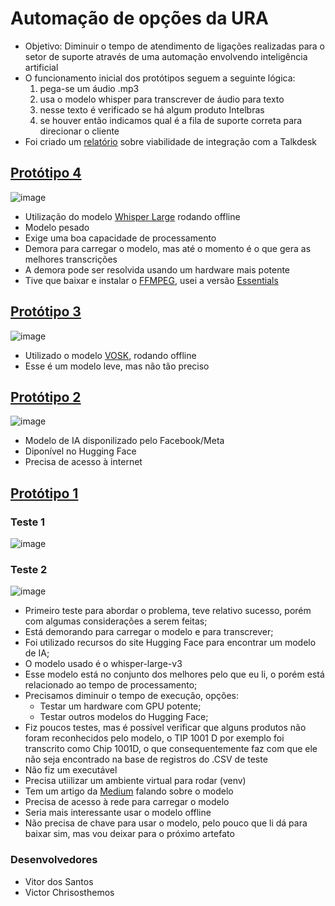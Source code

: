# Automação de opções da URA

- Objetivo: Diminuir o tempo de atendimento de ligações realizadas para o setor de suporte através de uma automação envolvendo inteligência artificial
- O funcionamento inicial dos protótipos seguem a seguinte lógica:
  1. pega-se um áudio .mp3
  2. usa o modelo whisper para transcrever de áudio para texto
  3. nesse texto é verificado se há algum produto Intelbras
  4. se houver então indicamos qual é a fila de suporte correta para direcionar o cliente
- Foi criado um [relatório](https://github.com/victorhugochrisosthemos/automacao_opcoes_da_ura/blob/main/Viabilidade_de_Integrao_entre_Talkdesk_e_o_Projeto_IA_na_URA.pdf) sobre viabilidade de integração com a Talkdesk
 
## [Protótipo 4](https://github.com/victorhugochrisosthemos/automacao_opcoes_da_ura/tree/main/teste3)

![image](https://github.com/user-attachments/assets/1370bd35-7747-4b94-aab9-df01bdb2209f)


- Utilização do modelo [Whisper Large](https://github.com/ggml-org/whisper.cpp) rodando offline
- Modelo pesado
- Exige uma boa capacidade de processamento
- Demora para carregar o modelo, mas até o momento é o que gera as melhores transcrições
- A demora pode ser resolvida usando um hardware mais potente
- Tive que baixar e instalar o [FFMPEG](https://www.gyan.dev/ffmpeg/builds/), usei a versão [Essentials](https://www.gyan.dev/ffmpeg/builds/ffmpeg-git-essentials.7z)


## [Protótipo 3](https://github.com/victorhugochrisosthemos/automacao_opcoes_da_ura/tree/main/teste2)

![image](https://github.com/user-attachments/assets/33a95526-4e44-4daf-a410-0cadfcfecf18)

- Utilizado o modelo [VOSK](https://alphacephei.com/vosk/models), rodando offline
- Esse é um modelo leve, mas não tão preciso

## [Protótipo 2](https://github.com/victorhugochrisosthemos/automacao_opcoes_da_ura/tree/main/teste1)

![image](https://github.com/user-attachments/assets/3ec0b49a-e536-4f44-876a-f890e2148a4b)

- Modelo de IA disponilizado pelo Facebook/Meta
- Diponível no Hugging Face
- Precisa de acesso à internet

## [Protótipo 1]()

### Teste 1

![image](https://github.com/user-attachments/assets/c7a9202b-0c10-462f-b44e-15421bc9ad87)


### Teste 2

![image](https://github.com/user-attachments/assets/4fcc4d35-5bd8-456e-b4c1-441d579467ef)


- Primeiro teste para abordar o problema, teve relativo sucesso, porém com algumas considerações a serem feitas;
- Está demorando para carregar o modelo e para transcrever;
- Foi utilizado recursos do site Hugging Face para encontrar um modelo de IA;
- O modelo usado é o whisper-large-v3
- Esse modelo está no conjunto dos melhores pelo que eu li, o porém está relacionado ao tempo de processamento;
- Precisamos diminuir o tempo de execução, opções:
  - Testar um hardware com GPU potente;
  - Testar outros modelos do Hugging Face;
- Fiz poucos testes, mas é possível verificar que alguns produtos não foram reconhecidos pelo modelo, o TIP 1001 D por exemplo foi transcrito como Chip 1001D, o que consequentemente faz com que ele não seja encontrado na base de registros do .CSV de teste
- Não fiz um executável
- Precisa utiilizar um ambiente virtual para rodar (venv)
- Tem um artigo da [Medium](https://medium.com/axinc-ai/whisper-large-v3-turbo-high-accuracy-and-fast-speech-recognition-model-be2f6af77bdc) falando sobre o modelo
- Precisa de acesso à rede para carregar o modelo
- Seria mais interessante usar o modelo offline
- Não precisa de chave para usar o modelo, pelo pouco que li dá para baixar sim, mas vou deixar para o próximo artefato


### Desenvolvedores

- Vitor dos Santos
- Victor Chrisosthemos
